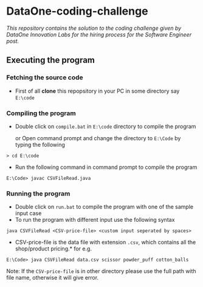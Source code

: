 # DataOne-coding-challenge
*This repository contains the solution to the coding challenge given by DataOne Innovation Labs for the hiring process for the Software Engineer post.*

## Executing the program

### Fetching the source code
* First of all **clone** this repopsitory in your PC in some directory say `E:\code`

### Compiling the program
* Double click on `compile.bat` in `E:\code` directory to compile the program

	or
Open command prompt and change the directory to `E:\Code` by typing the following
````
> cd E:\code
````
* Run the following command in command prompt to compile the program
````
E:\Code> javac CSVFileRead.java
````

### Running the program
* Double click on `run.bat` to compile the program with one of the sample input case
* To run the program with different input use the following syntax
````
java CSVFileRead <CSV-price-file> <custom input seperated by spaces>
````
* CSV-price-file is the data file with extension `.csv`, which contains all the shop/product pricing.*
for e.g.
````
E:\Code> java CSVFileRead data.csv scissor powder_puff cotton_balls
````
Note: If the `CSV-price-file` is in other directory please use the full path with file name, otherwise it will give error.